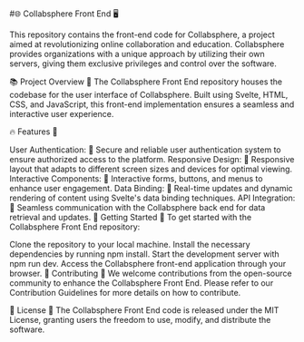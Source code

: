 #🌐 Collabsphere Front End 🖥️

This repository contains the front-end code for Collabsphere, a project aimed at revolutionizing online collaboration and education. Collabsphere provides organizations with a unique approach by utilizing their own servers, giving them exclusive privileges and control over the software.

📚 Project Overview 🎨
The Collabsphere Front End repository houses the codebase for the user interface of Collabsphere. Built using Svelte, HTML, CSS, and JavaScript, this front-end implementation ensures a seamless and interactive user experience.

🔥 Features 🚀

User Authentication: 🔐 Secure and reliable user authentication system to ensure authorized access to the platform.
Responsive Design: 📱 Responsive layout that adapts to different screen sizes and devices for optimal viewing.
Interactive Components: 🎯 Interactive forms, buttons, and menus to enhance user engagement.
Data Binding: 🔄 Real-time updates and dynamic rendering of content using Svelte's data binding techniques.
API Integration: 🔁 Seamless communication with the Collabsphere back end for data retrieval and updates.
🚀 Getting Started 🏁
To get started with the Collabsphere Front End repository:

Clone the repository to your local machine.
Install the necessary dependencies by running npm install.
Start the development server with npm run dev.
Access the Collabsphere front-end application through your browser.
🤝 Contributing 🌟
We welcome contributions from the open-source community to enhance the Collabsphere Front End. Please refer to our Contribution Guidelines for more details on how to contribute.

📝 License 📄
The Collabsphere Front End code is released under the MIT License, granting users the freedom to use, modify, and distribute the software.
